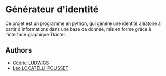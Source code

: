 
# Générateur d'identité

Ce projet est un programme en python, qui génére une identité aléatoire à partir d'informations dans une base de donnée, mis en forme grâce à l'interface graphique Tkinter.
 


## Authors

- [Cédric LUDWIGS](https://www.github.com/asticotboy)
- [Léo LOCATELLI-POUSSET](https://www.github.com/endeurnight)

